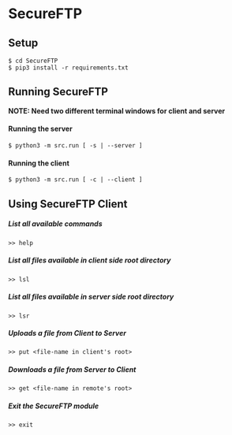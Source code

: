 # SecureFTP

## Setup

    $ cd SecureFTP
    $ pip3 install -r requirements.txt

## Running SecureFTP 

**NOTE: Need two different terminal windows for client and server**

#### Running the server 
    
    $ python3 -m src.run [ -s | --server ]  

#### Running the client 

    $ python3 -m src.run [ -c | --client ]  

## Using SecureFTP Client
    
##### List all available commands 
    
    >> help 

##### List all files available in client side root directory
    
    >> lsl 

##### List all files available in server side root directory
    
    >> lsr 

##### Uploads a file from Client to Server 
    
    >> put <file-name in client's root>

##### Downloads a file from Server to Client
    
    >> get <file-name in remote's root>

##### Exit the SecureFTP module
    
    >> exit 


